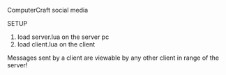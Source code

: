 ComputerCraft social media

SETUP
1. load server.lua on the server pc
2. load client.lua on the client

Messages sent by a client are viewable by any other client in range of the server!

